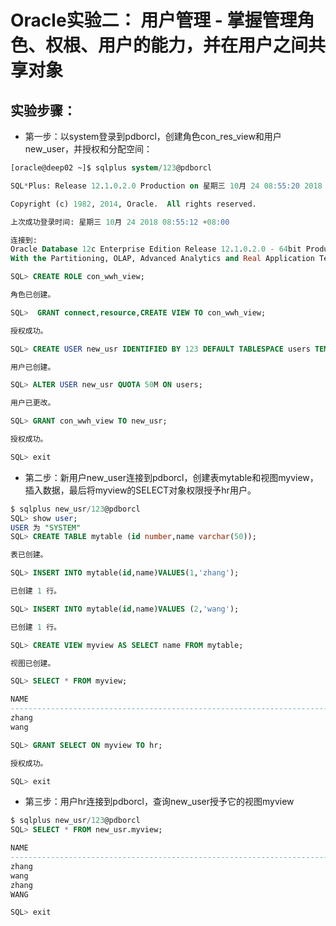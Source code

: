 # Oracle实验二： 用户管理 - 掌握管理角色、权根、用户的能力，并在用户之间共享对象
## 实验步骤：
- 第一步：以system登录到pdborcl，创建角色con_res_view和用户new_user，并授权和分配空间：
```SQL
[oracle@deep02 ~]$ sqlplus system/123@pdborcl

SQL*Plus: Release 12.1.0.2.0 Production on 星期三 10月 24 08:55:20 2018

Copyright (c) 1982, 2014, Oracle.  All rights reserved.

上次成功登录时间: 星期三 10月 24 2018 08:55:12 +08:00

连接到:
Oracle Database 12c Enterprise Edition Release 12.1.0.2.0 - 64bit Production
With the Partitioning, OLAP, Advanced Analytics and Real Application Testing options

SQL> CREATE ROLE con_wwh_view;

角色已创建。

SQL>  GRANT connect,resource,CREATE VIEW TO con_wwh_view;

授权成功。

SQL> CREATE USER new_usr IDENTIFIED BY 123 DEFAULT TABLESPACE users TEMPORARY TABLESPACE temp;

用户已创建。

SQL> ALTER USER new_usr QUOTA 50M ON users;

用户已更改。

SQL> GRANT con_wwh_view TO new_usr;

授权成功。

SQL> exit

```
- 第二步：新用户new_user连接到pdborcl，创建表mytable和视图myview，插入数据，最后将myview的SELECT对象权限授予hr用户。
```SQL
$ sqlplus new_usr/123@pdborcl
SQL> show user;
USER 为 "SYSTEM"
SQL> CREATE TABLE mytable (id number,name varchar(50));

表已创建。

SQL> INSERT INTO mytable(id,name)VALUES(1,'zhang');

已创建 1 行。

SQL> INSERT INTO mytable(id,name)VALUES (2,'wang');

已创建 1 行。

SQL> CREATE VIEW myview AS SELECT name FROM mytable;

视图已创建。

SQL> SELECT * FROM myview;

NAME
--------------------------------------------------------------------------------
zhang
wang

SQL> GRANT SELECT ON myview TO hr;

授权成功。

SQL> exit

```

- 第三步：用户hr连接到pdborcl，查询new_user授予它的视图myview
```SQL
$ sqlplus new_usr/123@pdborcl
SQL> SELECT * FROM new_usr.myview;

NAME
--------------------------------------------------------------------------------
zhang
wang
zhang
WANG

SQL> exit

```
